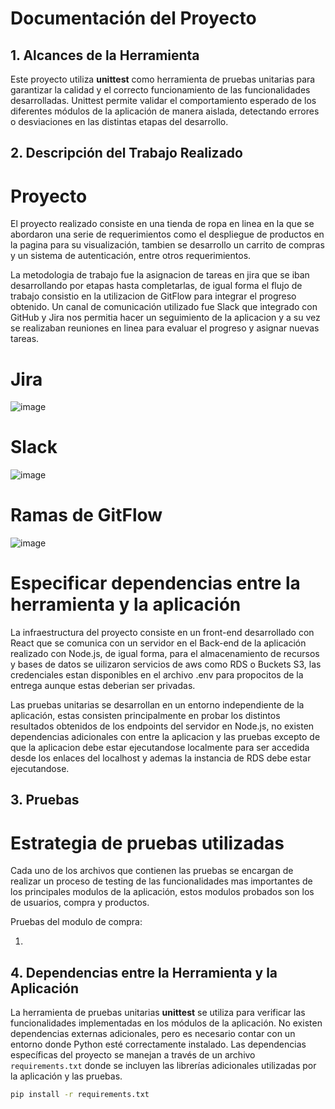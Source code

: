 # Documentación del Proyecto

## 1. Alcances de la Herramienta

Este proyecto utiliza **unittest** como herramienta de pruebas unitarias para garantizar la calidad y el correcto funcionamiento de las funcionalidades desarrolladas. Unittest permite validar el comportamiento esperado de los diferentes módulos de la aplicación de manera aislada, detectando errores o desviaciones en las distintas etapas del desarrollo.

## 2. Descripción del Trabajo Realizado

# Proyecto
El proyecto realizado consiste en una tienda de ropa en linea en la que se abordaron una serie de requerimientos como el despliegue de productos en la pagina para su visualización, tambien se desarrollo un carrito de compras y un sistema de autenticación, entre otros requerimientos.

La metodologia de trabajo fue la asignacion de tareas en jira que se iban desarrollando por etapas hasta completarlas, de igual forma el flujo de trabajo consistio en la utilizacion de GitFlow para integrar el progreso obtenido. Un canal de comunicación utilizado fue Slack que integrado con GitHub y Jira nos permitia hacer un seguimiento de la aplicacion y a su vez se realizaban reuniones en linea para evaluar el progreso y asignar nuevas tareas.

# Jira
![image](https://github.com/user-attachments/assets/0983aa7a-9ba8-401d-98bf-4c7e49ed7e82)
# Slack
![image](https://github.com/user-attachments/assets/ca1f9ef4-88b4-4471-b62f-e1d63b2a5774)
# Ramas de GitFlow
![image](https://github.com/user-attachments/assets/0a555cd3-c4d6-4b0e-981e-b7ffbaab6e98)

# Especificar dependencias entre la herramienta y la aplicación
La infraestructura del proyecto consiste en un front-end desarrollado con React que se comunica con un servidor en el Back-end de la aplicación realizado con Node.js, de igual forma, para el almacenamiento de recursos y bases de datos se uilizaron servicios de aws como RDS o Buckets S3, las credenciales estan disponibles en el archivo .env para propocitos de la entrega aunque estas deberian ser privadas.

Las pruebas unitarias se desarrollan en un entorno independiente de la aplicación, estas consisten principalmente en probar los distintos resultados obtenidos de los endpoints del servidor en Node.js, no existen dependencias adicionales con entre la aplicacion y las pruebas excepto de que la aplicacion debe estar ejecutandose localmente para ser accedida desde los enlaces del localhost y ademas la instancia de RDS debe estar ejecutandose.

## 3. Pruebas

# Estrategia de pruebas utilizadas

Cada uno de los archivos que contienen las pruebas se encargan de realizar un proceso de testing de las funcionalidades mas importantes de los principales modulos de la aplicación, estos modulos probados son los de usuarios, compra y productos.

Pruebas del modulo de compra:

1. 

## 4. Dependencias entre la Herramienta y la Aplicación

La herramienta de pruebas unitarias **unittest** se utiliza para verificar las funcionalidades implementadas en los módulos de la aplicación. No existen dependencias externas adicionales, pero es necesario contar con un entorno donde Python esté correctamente instalado. Las dependencias específicas del proyecto se manejan a través de un archivo `requirements.txt` donde se incluyen las librerías adicionales utilizadas por la aplicación y las pruebas.

```bash
pip install -r requirements.txt
